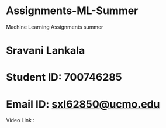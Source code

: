 # Assignments-ML-Summer
Machine Learning Assignments summer
# Sravani Lankala
# Student ID: 700746285
# Email ID: sxl62850@ucmo.edu
Video Link : 
